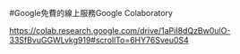 
#Google免費的線上服務Google Colaboratory

https://colab.research.google.com/drive/1aPiI8dQzBw0ulO-33SfBvuGGWLvkg919#scrollTo=6HY76Sveu0S4

